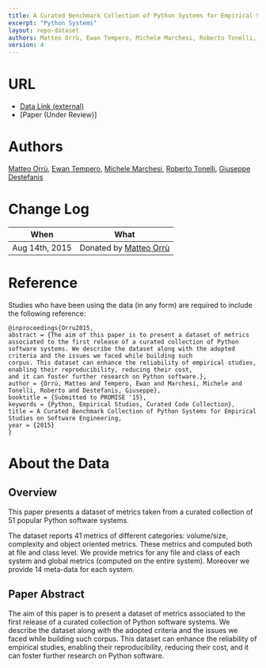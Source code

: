 ```yaml
---
title: A Curated Benchmark Collection of Python Systems for Empirical Studies on Software Engineering
excerpt: "Python Systems"
layout: repo-dataset
authors: Matteo Orrù, Ewan Tempero, Michele Marchesi, Roberto Tonelli, Giuseppe Destefanis
version: 4
---
```


# URL

* [Data Link (external)](http://agile.diee.unica.it/PROMISE2015/)
* [Paper (Under Review)]

# Authors
[Matteo Orrù](matteo.orru@diee.unica.it), [Ewan Tempero](e.tempero@auckland.ac.nz), [Michele Marchesi](michele@diee.unica.it), [Roberto Tonelli](roberto.tonelli@dsf.unica.it), [Giuseppe Destefanis](giuseppe.destefanis@crim.ca)

# Change Log

When | What
---- | ----
Aug 14th, 2015 | Donated by [Matteo Orrù](matteo.orru@diee.unica.it)

# Reference

Studies who have been using the data (in any form) are required to include the following reference:

```
@inproceedings{Orru2015, 
abstract = {The aim of this paper is to present a dataset of metrics associated to the first release of a curated collection of Python 
software systems. We describe the dataset along with the adopted criteria and the issues we faced while building such 
corpus. This dataset can enhance the reliability of empirical studies, enabling their reproducibility, reducing their cost, 
and it can foster further research on Python software.}, 
author = {Orrú, Matteo and Tempero, Ewan and Marchesi, Michele and Tonelli, Roberto and Destefanis, Giuseppe}, 
booktitle = {Submitted to PROMISE '15}, 
keywords = {Python, Empirical Studies, Curated Code Collection}, 
title = A Curated Benchmark Collection of Python Systems for Empirical Studies on Software Engineering, 
year = {2015} 
}
```

# About the Data

## Overview 

This paper presents a dataset of metrics taken from a curated collection of 51 popular Python 
software systems. 

The dataset reports 41 metrics of different categories: volume/size, complexity and object oriented metrics. 
These metrics and computed both at file and class level. We provide metrics for any file and class 
of each system and global metrics (computed on the entire system). Moreover we provide 14 
meta-data for each system.

## Paper Abstract

The aim of this paper is to present a dataset of metrics associated to the first release of a curated collection of Python software systems. We describe the dataset along with the adopted criteria and the issues we faced while building such corpus. This dataset can enhance the reliability of empirical studies, enabling their reproducibility, reducing their cost, and it can foster further research on Python software.